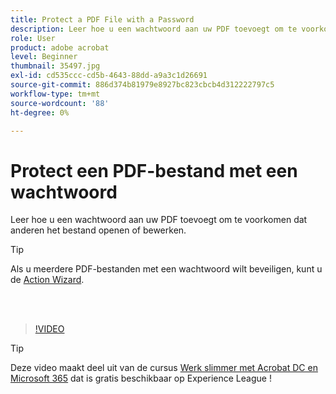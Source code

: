 ```yaml
---
title: Protect a PDF File with a Password
description: Leer hoe u een wachtwoord aan uw PDF toevoegt om te voorkomen dat anderen het bestand openen of bewerken
role: User
product: adobe acrobat
level: Beginner
thumbnail: 35497.jpg
exl-id: cd535ccc-cd5b-4643-88dd-a9a3c1d26691
source-git-commit: 886d374b81979e8927bc823cbcb4d312222797c5
workflow-type: tm+mt
source-wordcount: '88'
ht-degree: 0%

---
```


# Protect een PDF-bestand met een wachtwoord

Leer hoe u een wachtwoord aan uw PDF toevoegt om te voorkomen dat anderen het bestand openen of bewerken.

>[!TIP]
>
>Als u meerdere PDF-bestanden met een wachtwoord wilt beveiligen, kunt u de [Action Wizard](../advanced-tasks/action.md).

<br> 

>[!VIDEO](https://video.tv.adobe.com/v/35497?hidetitle=true)

>[!TIP]
>
>Deze video maakt deel uit van de cursus [Werk slimmer met Acrobat DC en Microsoft 365](https://experienceleague.adobe.com/?recommended=Acrobat-U-1-2021.microsoft365) dat is gratis beschikbaar op Experience League !
